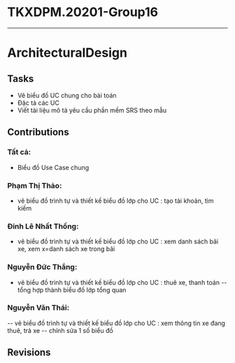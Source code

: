 # TKXDPM.20201-Group16

---

# ArchitecturalDesign
## Tasks
- Vẽ biểu đồ UC chung cho bài toán
- Đặc tả các UC
- Viết tài liệu mô tả yêu cầu phần mềm SRS theo mẫu
## Contributions
### Tất cả:
- Biểu đồ Use Case chung
### Phạm Thị Thảo:
- vẽ biểu đồ trình tự và thiết kế biểu đồ lớp cho UC : tạo tài khoản, tìm kiếm
### Đinh Lê Nhất Thống: 
- vẽ biểu đồ trình tự và thiết kế biểu đồ lớp cho UC : xem danh sách bãi xe, xem x=danh sách xe trong bãi
### Nguyễn Đức Thắng:
- vẽ biểu đồ trình tự và thiết kế biểu đồ lớp cho UC : thuê xe, thanh toán
-- tổng hợp thành biểu đồ lớp tổng quan
### Nguyễn Văn Thái:
-- vẽ biểu đồ trình tự và thiết kế biểu đồ lớp cho UC : xem thông tin xe đang thuê, trả xe
-- chỉnh sửa 1 số biểu đồ
## Revisions
